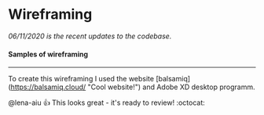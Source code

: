 # Wireframing

*06/11/2020 is the recent updates to the codebase.*

#### Samples of wireframing 
-----
To create this wireframing I used the website [balsamiq] (https://balsamiq.cloud/ "Cool website!") and Adobe XD desktop programm.

@lena-aiu :+1: This  looks great - it's ready to review! :octocat:

